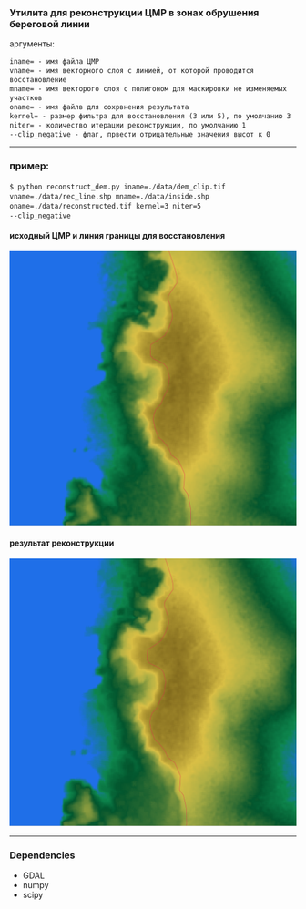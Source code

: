 ### Утилита для реконструкции ЦМР в зонах обрушения береговой линии  

аргументы:
    
    iname= - имя файла ЦМР  
    vname= - имя векторного слоя с линией, от которой проводится восстановление  
    mname= - имя векторого слоя с полигоном для маскировки не изменяемых участков  
    oname= - имя файлв для сохрвнения результата   
    kernel= - размер фильтра для восстановления (3 или 5), по умолчанию 3  
    niter= - количество итерации реконструкции, по умолчанию 1  
    --clip_negative - флаг, првести отрицательные значения высот к 0  

---
### пример:  
<code>$ python reconstruct_dem.py iname=./data/dem_clip.tif vname=./data/rec_line.shp mname=./data/inside.shp oname=./data/reconstructed.tif kernel=3 niter=5 --clip_negative</code>

#### исходный ЦМР и линия границы для восстановления
![Source](doc/pics/source.png?raw=true)
#### результат реконструкции
![Reconstructed](doc/pics/rec.png?raw=true)

---

### Dependencies

* GDAL
* numpy
* scipy

